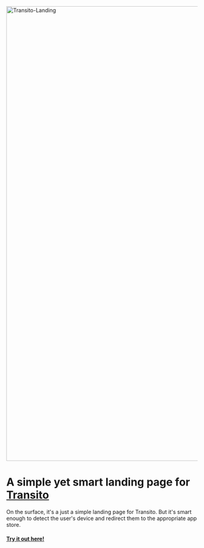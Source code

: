 <img width="1200" alt="Transito-Landing" src="https://github.com/user-attachments/assets/2417ba8c-6da6-4809-b8f6-3536daa82b6d" />

# A simple yet smart landing page for [Transito](https://github.com/TechSupportz/transito-flutter)

On the surface, it's a just a simple landing page for Transito. But it's smart enough to detect the user's device and redirect them to the appropriate app store.

#### [Try it out here!](https://transito.tnitish.com)
